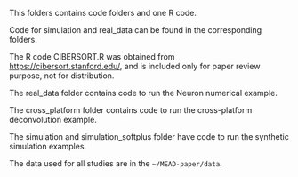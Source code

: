 This folders contains code folders and one R code.

Code for simulation and real_data can be found in the corresponding folders.

The R code CIBERSORT.R was obtained from https://cibersort.stanford.edu/, and is included only for paper review purpose, not for distribution.

The real_data folder contains code to run the Neuron numerical example. 

The cross_platform folder contains code to run the cross-platform deconvolution example. 

The simulation and simulation_softplus folder have code to run the synthetic simulation examples. 

The data used for all studies are in the `~/MEAD-paper/data`.